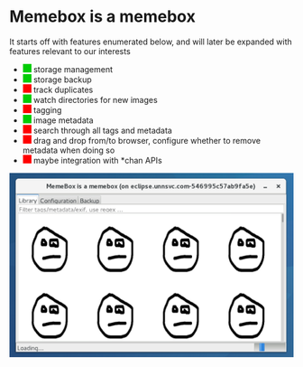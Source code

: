 # Memebox is a memebox

It starts off with features enumerated below, and will later be expanded with features relevant to our interests

- ![Screenshot](https://raw.githubusercontent.com/paulalesius/com.unnsvc.memebox/master/misc/implemented15x15.gif) storage management
- ![Screenshot](https://raw.githubusercontent.com/paulalesius/com.unnsvc.memebox/master/misc/implemented15x15.gif) storage backup
- ![Screenshot](https://raw.githubusercontent.com/paulalesius/com.unnsvc.memebox/master/misc/notimplemented15x15.gif) track duplicates
- ![Screenshot](https://raw.githubusercontent.com/paulalesius/com.unnsvc.memebox/master/misc/implemented15x15.gif) watch directories for new images
- ![Screenshot](https://raw.githubusercontent.com/paulalesius/com.unnsvc.memebox/master/misc/notimplemented15x15.gif) tagging
- ![Screenshot](https://raw.githubusercontent.com/paulalesius/com.unnsvc.memebox/master/misc/implemented15x15.gif) image metadata
- ![Screenshot](https://raw.githubusercontent.com/paulalesius/com.unnsvc.memebox/master/misc/notimplemented15x15.gif) search through all tags and metadata
- ![Screenshot](https://raw.githubusercontent.com/paulalesius/com.unnsvc.memebox/master/misc/notimplemented15x15.gif) drag and drop from/to browser, configure whether to remove metadata when doing so
- ![Screenshot](https://raw.githubusercontent.com/paulalesius/com.unnsvc.memebox/master/misc/notimplemented15x15.gif) maybe integration with *chan APIs


![Screenshot](https://raw.githubusercontent.com/paulalesius/com.unnsvc.memebox/master/misc/screenshot.jpg)
